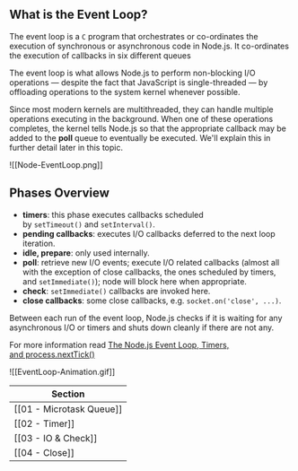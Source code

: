 ## What is the Event Loop?

The event loop is  a `C` program that orchestrates or co-ordinates the execution of synchronous or asynchronous code in Node.js.
It co-ordinates the execution of callbacks in six different queues

The event loop is what allows Node.js to perform non-blocking I/O operations — despite the fact that JavaScript is single-threaded — by offloading operations to the system kernel whenever possible.

Since most modern kernels are multithreaded, they can handle multiple operations executing in the background. When one of these operations completes, the kernel tells Node.js so that the appropriate callback may be added to the **poll** queue to eventually be executed. We'll explain this in further detail later in this topic.

![[Node-EventLoop.png]]


## Phases Overview
- **timers**: this phase executes callbacks scheduled by `setTimeout()` and `setInterval()`.
- **pending callbacks**: executes I/O callbacks deferred to the next loop iteration.
- **idle, prepare**: only used internally.
- **poll**: retrieve new I/O events; execute I/O related callbacks (almost all with the exception of close callbacks, the ones scheduled by timers, and `setImmediate()`); node will block here when appropriate.
- **check**: `setImmediate()` callbacks are invoked here.
- **close callbacks**: some close callbacks, e.g. `socket.on('close', ...)`.

Between each run of the event loop, Node.js checks if it is waiting for any asynchronous I/O or timers and shuts down cleanly if there are not any.

For more information read [The Node.js Event Loop, Timers, and process.nextTick()](https://nodejs.org/en/docs/guides/event-loop-timers-and-nexttick)


![[EventLoop-Animation.gif]]

| Section |
| ----- |
| [[01 - Microtask Queue]] |
| [[02 - Timer]] |
| [[03 - IO & Check]] |
| [[04 - Close]] |
